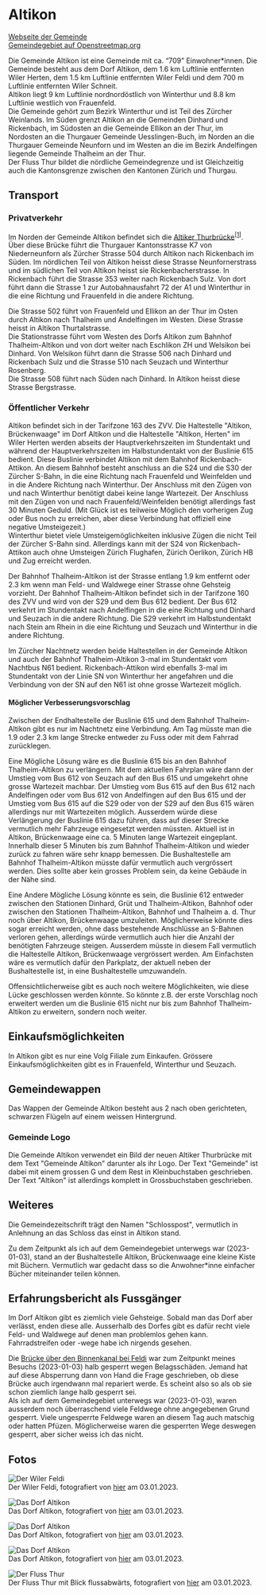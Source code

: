 # Altikon

[Webseite der Gemeinde](https://www.altikon.ch/)  
[Gemeindegebiet auf Openstreetmap.org](https://www.openstreetmap.org/relation/1682082)

Die Gemeinde Altikon ist eine Gemeinde mit ca. <q cite="https://www.altikon.ch/portraet/zahlen.html/132">709</q> Einwohner\*innen. Die Gemeinde besteht aus dem Dorf Altikon, dem 1.6 km Luftlinie entfernten Wiler Herten, dem 1.5 km Luftlinie entfernten Wiler Feldi und dem 700 m Luftlinie entfernten Wiler Schneit.  
Altikon liegt 9 km Luftlinie nordnordöstlich von Winterthur und 8.8 km Luftlinie westlich von Frauenfeld.  
Die Gemeinde gehört zum Bezirk Winterthur und ist Teil des Zürcher Weinlands. Im Süden grenzt Altikon an die Gemeinden Dinhard und Rickenbach, im Südosten an die Gemeinde Ellikon an der Thur, im Nordosten an die Thurgauer Gemeinde Uesslingen-Buch, im Norden an die Thurgauer Gemeinde Neunforn und im Westen an die im Bezirk Andelfingen liegende Gemeinde Thalheim an der Thur.  
Der Fluss Thur bildet die nördliche Gemeindegrenze und ist Gleichzeitig auch die Kantonsgrenze zwischen den Kantonen Zürich und Thurgau.

## Transport

### Privatverkehr

Im Norden der Gemeinde Altikon befindet sich die [Altiker Thurbrücke](https://www.openstreetmap.org/way/43684183)<sup>\[[1](./Altikon_Zusatz.md#Altikerbrücke%20bzw.%20Thurbrücke)\]</sup>. Über diese Brücke führt die Thurgauer Kantonsstrasse K7 von Niederneunforn als Zürcher Strasse 504 durch Altikon nach Rickenbach im Süden. Im nördlichen Teil von Altikon heisst diese Strasse Neunfornerstrass und im südlichen Teil von Altikon heisst sie Rickenbacherstrasse. In Rickenbach führt die Strasse 353 weiter nach Rickenbach Sulz. Von dort führt dann die Strasse 1 zur Autobahnausfahrt 72 der A1 und Winterthur in die eine Richtung und Frauenfeld in die andere Richtung.

Die Strasse 502 führt von Frauenfeld und Ellikon an der Thur im Osten durch Altikon nach Thalheim und Andelfingen im Westen. Diese Strasse heisst in Altikon Thurtalstrasse.  
Die Stationstrasse führt vom Westen des Dorfs Altikon zum Bahnhof Thalheim-Altikon und von dort weiter nach Eschlikon ZH und Welsikon bei Dinhard. Von Welsikon führt dann die Strasse 506 nach Dinhard und Rickenbach Sulz und die Strasse 510 nach Seuzach und Winterthur Rosenberg.  
Die Strasse 508 führt nach Süden nach Dinhard. In Altikon heisst diese Strasse Bergstrasse.

### Öffentlicher Verkehr

Altikon befindet sich in der Tarifzone 163 des ZVV. Die Haltestelle "Altikon, Brückenwaage" im Dorf Altikon und die Haltestelle "Altikon, Herten" im Wiler Herten werden abseits der Hauptverkehrszeiten im Stundentakt und während der Hauptverkehrszeiten im Halbstundentakt von der Buslinie 615 bedient. Diese Buslinie verbindet Altikon mit dem Bahnhof Rickenbach-Attikon. An diesem Bahnhof besteht anschluss an die S24 und die S30 der Zürcher S-Bahn, in die eine Richtung nach Frauenfeld und Weinfelden und in die Andere Richtung nach Winterthur. Der Anschluss mit den Zügen von und nach Winterthur benötigt dabei keine lange Wartezeit. Der Anschluss mit den Zügen von und nach Frauenfeld/Weinfelden benötigt allerdings fast 30 Minuten Geduld. (Mit Glück ist es teilweise Möglich den vorherigen Zug oder Bus noch zu erreichen, aber diese Verbindung hat offiziell eine negative Umsteigezeit.)  
Winterthur bietet viele Umsteigemöglichkeiten inklusive Zügen die nicht Teil der Zürcher S-Bahn sind. Allerdings kann mit der S24 von Rickenbach-Attikon auch ohne Umsteigen Zürich Flughafen, Zürich Oerlikon, Zürich HB und Zug erreicht werden.

Der Bahnhof Thalheim-Altikon ist der Strasse entlang 1.9 km entfernt oder 2.3 km wenn man Feld- und Waldwege einer Strasse ohne Gehsteig vorzieht. Der Bahnhof Thalheim-Altikon befindet sich in der Tarifzone 160 des ZVV und wird von der S29 und dem Bus 612 bedient. Der Bus 612 verkehrt im Stundentakt nach Andelfingen in die eine Richtung und Dinhard und Seuzach in die andere Richtung. Die S29 verkehrt im Halbstundentakt nach Stein am Rhein in die eine Richtung und Seuzach und Winterthur in die andere Richtung.

Im Zürcher Nachtnetz werden beide Haltestellen in der Gemeinde Altikon und auch der Bahnhof Thalheim-Altikon 3-mal im Stundentakt vom Nachtbus N61 bedient. Rickenbach-Attikon wird ebenfalls 3-mal im Stundentakt von der Linie SN von Winterthur her angefahren und die Verbindung von der SN auf den N61 ist ohne grosse Wartezeit möglich.

#### Möglicher Verbesserungsvorschlag

Zwischen der Endhaltestelle der Buslinie 615 und dem Bahnhof Thalheim-Altikon gibt es nur im Nachtnetz eine Verbindung. Am Tag müsste man die 1.9 oder 2.3 km lange Strecke entweder zu Fuss oder mit dem Fahrrad zurücklegen.

Eine Mögliche Lösung wäre es die Buslinie 615 bis an den Bahnhof Thalheim-Altikon zu verlängern. Mit dem aktuellen Fahrplan wäre dann der Umstieg vom Bus 612 von Seuzach auf den Bus 615 und umgekehrt ohne grosse Wartezeit machbar. Der Umstieg vom Bus 615 auf den Bus 612 nach Andelfingen oder vom Bus 612 von Andelfingen auf den Bus 615 und der Umstieg vom Bus 615 auf die S29 oder von der S29 auf den Bus 615 wären allerdings nur mit Wartezeiten möglich. Ausserdem würde diese Verlängerung der Buslinie 615 dazu führen, dass auf dieser Strecke vermutlich mehr Fahrzeuge eingesetzt werden müssten. Aktuell ist in Altikon, Brückenwaage eine ca. 5 Minuten lange Wartezeit eingeplant. Innerhalb dieser 5 Minuten bis zum Bahnhof Thalheim-Altikon und wieder zurück zu fahren wäre sehr knapp bemessen. Die Bushaltestelle am Bahnhof Thalheim-Altikon müsste dafür vermutlich auch vergrössert werden. Dies sollte aber kein grosses Problem sein, da keine Gebäude in der Nähe sind.

Eine Andere Mögliche Lösung könnte es sein, die Buslinie 612 entweder zwischen den Stationen Dinhard, Grüt und Thalheim-Altikon, Bahnhof oder zwischen den Stationen Thalheim-Altikon, Bahnhof und Thalheim a. d. Thur noch über Altikon, Brückenwaage umzuleiten. Möglicherweise könnte dies sogar erreicht werden, ohne dass bestehende Anschlüsse an S-Bahnen verloren gehen, allerdings würde vermutlich auch hier die Anzahl der benötigten Fahrzeuge steigen. Ausserdem müsste in diesem Fall vermutlich die Haltestelle Altikon, Brückenwaage vergrössert werden. Am Einfachsten wäre es vermutlich dafür den Parkplatz, der aktuell neben der Bushaltestelle ist, in eine Bushaltestelle umzuwandeln.

Offensichtlicherweise gibt es auch noch weitere Möglichkeiten, wie diese Lücke geschlossen werden könnte. So könnte z.B. der erste Vorschlag noch erweitert werden um die Buslinie 615 nicht nur bis zum Bahnhof Thalheim-Altikon zu erweitern, sondern noch weiter.

## Einkaufsmöglichkeiten

In Altikon gibt es nur eine Volg Filiale zum Einkaufen. Grössere Einkaufsmöglichkeiten gibt es in Frauenfeld, Winterthur und Seuzach.

## Gemeindewappen

Das Wappen der Gemeinde Altikon besteht aus 2 nach oben gerichteten, schwarzen Flügeln auf einem weissen Hintergrund.

### Gemeinde Logo

Die Gemeinde Altikon verwendet ein Bild der neuen Altiker Thurbrücke mit dem Text "Gemeinde Altikon" darunter als ihr Logo. Der Text "Gemeinde" ist dabei mit einem grossen G und dem Rest in Kleinbuchstaben geschrieben. Der Text "Altikon" ist allerdings komplett in Grossbuchstaben geschrieben.

## Weiteres

Die Gemeindezeitschrift trägt den Namen "Schlosspost", vermutlich in Anlehnung an das Schloss das einst in Altikon stand.

Zu dem Zeitpunkt als ich auf dem Gemeindegebiet unterwegs war (2023-01-03), stand an der Bushaltestelle Altikon, Brückenwaage eine kleine Kiste mit Büchern. Vermutlich war gedacht dass so die Anwohner\*inne einfacher Bücher miteinander teilen können.

## Erfahrungsbericht als Fussgänger

Im Dorf Altikon gibt es ziemlich viele Gehsteige. Sobald man das Dorf aber verlässt, enden diese alle. Ausserhalb des Dorfes gibt es dafür recht viele Feld- und Waldwege auf denen man problemlos gehen kann.  
Fahrradstreifen oder -wege habe ich nirgends gesehen.

Die [Brücke über den Binnenkanal bei Feldi](https://www.openstreetmap.org/way/282752585) war zum Zeitpunkt meines Besuchs (2023-01-03) halb gesperrt wegen Belagsschäden. Jemand hat auf diese Absperrung dann von Hand die Frage geschrieben, ob diese Brücke auch irgendwann mal repariert werde. Es scheint also so als ob sie schon ziemlich lange halb gesperrt sei.  
Als ich auf dem Gemeindegebiet unterwegs war (2023-01-03), waren ausserdem noch überraschend viele Feldwege ohne angegebenen Grund gesperrt. Viele ungesperrte Feldwege waren an diesem Tag auch matschig oder hatten Pfüzen. Möglicherweise waren die gesperrten Wege deswegen gesperrt, aber sicher weiss ich das nicht.

## Fotos

![Der Wiler Feldi](../../images/Altikon/Feldi.jpg)  
Der Wiler Feldi, fotografiert von [hier](https://www.openstreetmap.org/search?whereami=1&amp;query=47.57580%2C8.80119#map=19/47.57580/8.80119) am 03.01.2023.

![Das Dorf Altikon](../../images/Altikon/Altikon_1.jpg)  
Das Dorf Altikon, fotografiert von [hier](https://www.openstreetmap.org/search?whereami=1&amp;query=47.57580%2C8.80119#map=19/47.57580/8.80119) am 03.01.2023.

![Das Dorf Altikon](../../images/Altikon/Altikon_2.jpg)  
Das Dorf Altikon, fotografiert von [hier](https://www.openstreetmap.org/search?whereami=1&amp;query=47.58347%2C8.80117#map=19/47.58347/8.80117) am 03.01.2023.

![Das Dorf Altikon](../../images/Altikon/Altikon_3.jpg)  
Das Dorf Altikon, fotografiert von [hier](https://www.openstreetmap.org/search?whereami=1&amp;query=47.57715%2C8.78472#map=19/47.57715/8.78472) am 03.01.2023.

![Der Fluss Thur](../../images/Altikon/Thur.jpg)  
Der Fluss Thur mit Blick flussabwärts, fotografiert von [hier](https://www.openstreetmap.org/search?whereami=1&amp;query=47.58392%2C8.80278#map=19/47.58392/8.80278) am 03.01.2023.
